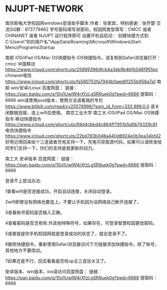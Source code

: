 # NJUPT-NETWORK
南京邮电大学校园网windows登录助手脚本
作者：张家宾，特别感谢：张乔楚
交流QQ群：873779462
学号密码填写进密码，校园网类型填写：CMCC  或者 CHINANET 或者 NJUPT
运行程序即可
设置开机自启动：
创建快捷方式到
C:\Users\“你的用户名”\AppData\Roaming\Microsoft\Windows\Start Menu\Programs\Startup

南邮 iOS/iPad OS/Mac OS快捷指令
iOS快捷指令，请复制到Safari浏览器打开：
cmcc 中国移动
https://www.icloud.com/shortcuts/25899396dfcb4a3eb9b4bfb548f955ec
chinanet电信
https://www.icloud.com/shortcuts/fa580752fa7944b0aed91255b958a7a1
南邮 win/安卓/Linux
百度网盘： 链接：https://pan.baidu.com/s/10o1UwlW4rXfzLgSR9uek0g?pwd=6666 提取码：6666 win请使用post版本，使用方法请看我的专栏 https://www.bilibili.com/read/cv25574996/?spm_id_from=333.999.0.0
请关闭数据连接，连上wifi后使用。
南京工业大学
南工大 iOS/iPad OS/Mac OS快捷指令
移动快捷指令 https://www.icloud.com/shortcuts/69d4cbbd4c864ff7951b5d0b74329c81 电信快捷指令 https://www.icloud.com/shortcuts/22bd783b048a440d8924e0b3ea34bf42 好用记得回来给个三连或者充电支持一下，充电可获取源代码，如果可以请转发给同学们支持一下，你们的支持是我更新的动力。

南工大 安卓版本
百度网盘： 链接：https://pan.baidu.com/s/10o1UwlW4rXfzLgSR9uek0g?pwd=6666 提取码：6666 

登录不上尝试办法:

1查看wifi是否连接成功，开启自动连接，关闭自动登录。

2wifi即使没有网络也要连上。不要让手机因为没网络自己断开连接了。

3查看账号密码是否输入正确。

4查看密码是否含有除.外其他特殊符号，如果存在，可登录智慧校园更改密码。

5或者就是你手机校园网就是登录成功的状态了，就会登录不了。

6删除快捷指令，重新使用Safari浏览器访问下方链接添加快捷指令。除了账号，其他地方不要改动。

7如果还是不行，回去看看是否给up主三连加关注了。


安卓版本、win版本，ios请访问百度网盘：
链接：https://pan.baidu.com/s/10o1UwlW4rXfzLgSR9uek0g?pwd=6666 
提取码：6666
